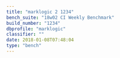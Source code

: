 ```yaml
---
title: "marklogic 2 1234"
bench_suite: "18w02 CI Weekly Benchmark"
build_number: "1234"
dbprofile: "marklogic"
classifier: ""
date: 2018-01-08T07:48:04
type: "bench"
---
```


